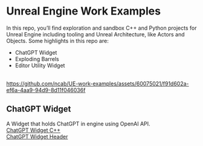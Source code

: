 # Unreal Engine Work Examples
In this repo, you’ll find exploration and sandbox C++ and Python projects for Unreal Engine including tooling and Unreal Architecture, like Actors and Objects. Some highlights in this repo are:

- ChatGPT Widget<br>
- Exploding Barrels<br>
- Editor Utility Widget<br><br>



https://github.com/ncab/UE-work-examples/assets/60075021/f91d602a-ef6a-4aa9-94d9-8d11f046036f


## **ChatGPT Widget** 
A Widget that holds ChatGPT in engine using OpenAI API.<br>
[ChatGPT Widget C++](https://github.com/ncab/UE-work-examples/blob/main/ChatGPT/Source/ChatGPT/Private/ChatGPTWrapper.cpp)<br>
[ChatGPT Widget Header](https://github.com/ncab/UE-work-examples/blob/main/ChatGPT/Source/ChatGPT/Public/ChatGPTWrapper.h)<br>
